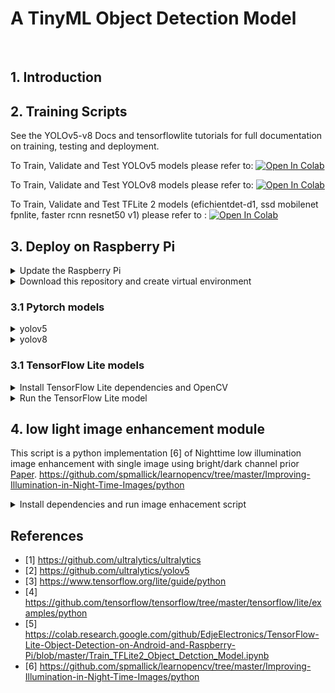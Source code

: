 # A TinyML Object Detection Model
<br/> 

## 1. Introduction

## 2. Training Scripts

See the YOLOv5-v8 Docs and tensorflowlite tutorials for full documentation on training, testing and deployment.

To Train, Validate and Test YOLOv5 models please refer to: [![Open In Colab](https://colab.research.google.com/assets/colab-badge.svg)]()

To Train, Validate and Test YOLOv8 models please refer to: [![Open In Colab](https://colab.research.google.com/assets/colab-badge.svg)]()

To Train, Validate and Test TFLite 2 models (efichientdet-d1, ssd mobilenet fpnlite, faster rcnn resnet50 v1) please refer to : [![Open In Colab](https://colab.research.google.com/assets/colab-badge.svg)]()

## 3. Deploy on Raspberry Pi 
<details>
<summary>Update the Raspberry Pi</summary>

On a termonal run the command to update the Raspberry Pi:
```
sudo apt-get update
sudo apt-get dist-upgrade
```

Then, enable the camera interface on raspberry-pi:
```
sudo raspi-config
```
Select the Interfaces tab and Enable the camera interface. and reboot the Raspberry Pi.

</details>

<details>
<summary>Download this repository and create virtual environment</summary>

Tap the command to clone this repository:

```
git clone https://github.com/lamao-ab/tinyml-object-detection-models.git
```

rename the folder to "wkspace" and then enter into it:

```
mv tinyml-Object-Detection-models wkspace
cd wkspace
```

Install virtualenv :

```
sudo pip install virtualenv
```

Then, create and activate the "wkspace-env" virtual environment, which will contain all the package libraries for this environment:

```
python -m venv wkspace-env
```

```
source wkspace-env/bin/activate
```
</summary>
</details>

### 3.1 Pytorch models

<details>
<summary>yolov5</summary>
  
Install ultralytics pip package
```
cd wkspace
pip install ultralytics
```

Clone repo and install requirements.txt.

```
git clone https://github.com/ultralytics/yolov5  
cd yolov5
pip install -r requirements.txt 
```
Run Inference   
``` 
python detect.py --data /home/pi/wkspace/SOD-2/data.yaml --source /home/pi/wkspace/SOD-2/test/images/ --weights /home/pi/wkspace/custom_models/yolov5n.pt  --imgsz 640 --conf 0.25
```
Detection results with yolov5n custom model are stored at: /home/pi/wkspace/yolov5/runs/detect/exp/

![](detect-yolov5n.jpg)

Predict with a test image:
```
# set source=0 to start inference on webcam
python predict.py --weights /home/pi/wkspace/custom_models/yolov8n.pt --source '/home/pi/wkspace/test.jpg'
```
</details>

<details>
<summary>yolov8</summary>

Install ultralytics </summary>  
```
pip install ultralytics==8.0.20
pip install --upgrade ultralytics
```

Run Inference>

```
yolo task=detect mode=predict source= /home/pi/wkspace/SOD-2/test/images/  model=/home/pi/wkspace/custom_models/yolov8n.pt data=/home/pi/wkspace/SOD-2/data.yaml imgsz=640 conf=0.25 save=True 
```

Predict with a test image::

```
#set source=0 to start inference on webcam
yolo predict model=/home/pi/wkspace/custom_models/yolov8s.pt source='/home/pi/wkspace/test.jpg'
```
Detection results with yolov5n custom model are stored at: /home/pi/wkspace/runs/detect/predict/

![](detect-yolov8sn.jpg)


</details>



### 3.1 TensorFlow Lite models

<details>
<summary>Install TensorFlow Lite dependencies and OpenCV</summary>
  
```
pip install tensorflow opencv-python protobuf==3.20.*
# pyttsx3 is a text-to-speech conversion library in Python
pip install pyttsx3
```
</details>

<details>
<summary>Run the TensorFlow Lite model</summary>
Run the real-time webcam detection script by executing the following command from inside the /home/pi/wkspace directory.
demo is a folder that contain the model file and label classes file. 
  
```
python detection_webcam_voice.py --modeldir=custom_models
```

```
python detection_image_voice.py --modeldir=custom_models --image=dark.jpg
python detection_image_voice.py --modeldir=custom_models --image=enhanced-dark.jpg

```
</details>

## 4. low light image enhancement module

This script is a python implementation [6] of Nighttime low illumination image enhancement with single image using bright/dark channel prior [Paper](https://jivp-eurasipjournals.springeropen.com/articles/10.1186/s13640-018-0251-4).
https://github.com/spmallick/learnopencv/tree/master/Improving-Illumination-in-Night-Time-Images/python

<details>
<summary>Install dependencies and run image enhacement script</summary>
  
```
pip install numpy opencv-contrib-python
```

```
python low_light_img_enhancement.py
```
</details>

## References

- [1] https://github.com/ultralytics/ultralytics
- [2] https://github.com/ultralytics/yolov5
- [3] https://www.tensorflow.org/lite/guide/python
- [4] https://github.com/tensorflow/tensorflow/tree/master/tensorflow/lite/examples/python
- [5] https://colab.research.google.com/github/EdjeElectronics/TensorFlow-Lite-Object-Detection-on-Android-and-Raspberry-Pi/blob/master/Train_TFLite2_Object_Detction_Model.ipynb
- [6] https://github.com/spmallick/learnopencv/tree/master/Improving-Illumination-in-Night-Time-Images/python


